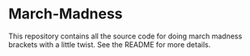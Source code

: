 # March-Madness
This repository contains all the source code for doing march madness brackets with a little twist. See the README for more details.
